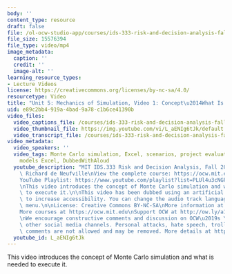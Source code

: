 ```yaml
---
body: ''
content_type: resource
draft: false
file: /ol-ocw-studio-app/courses/ids-333-risk-and-decision-analysis-fall-2021/unit-5-simulation-video-1_360p_16_9.mp4
file_size: 15576394
file_type: video/mp4
image_metadata:
  caption: ''
  credit: ''
  image-alt: ''
learning_resource_types:
- Lecture Videos
license: https://creativecommons.org/licenses/by-nc-sa/4.0/
resourcetype: Video
title: "Unit 5: Mechanics of Simulation, Video 1: Concept\u2014What Is Needed"
uid: e89c2bb4-919a-4bad-9a78-c1b6ce41390b
video_files:
  video_captions_file: /courses/ids-333-risk-and-decision-analysis-fall-2021/1H8us_DJw0TmzQLRtkdTavXX2f0_xP_dz_transcript.webvtt
  video_thumbnail_file: https://img.youtube.com/vi/L_aENIg6tJk/default.jpg
  video_transcript_file: /courses/ids-333-risk-and-decision-analysis-fall-2021/1H8us_DJw0TmzQLRtkdTavXX2f0_xP_dz_transcript.pdf
video_metadata:
  video_speakers: ''
  video_tags: Monte Carlo simulation, Excel, scenarios, project evaluation, simulation
    models Excel, DubbedWithAloud
  youtube_description: "MIT IDS.333 Risk and Decision Analysis, Fall 2021\nInstructor:\
    \ Richard de Neufville\nView the complete course: https://ocw.mit.edu/courses/ids-333-risk-and-decision-analysis-fall-2021/\n\
    YouTube Playlist: https://www.youtube.com/playlist?list=PLUl4u3cNGP62jwhTqp8_1kwrkDkxZhpQC\n\
    \nThis video introduces the concept of Monte Carlo simulation and what is needed\
    \ to execute it.\n\nThis video has been dubbed using an artificial voice via https://aloud.area120.google.com\
    \ to increase accessibility. You can change the audio track language in the Settings\
    \ menu.\n\nLicense: Creative Commons BY-NC-SA\nMore information at https://ocw.mit.edu/terms\n\
    More courses at https://ocw.mit.edu\nSupport OCW at http://ow.ly/a1If50zVRlQ\n\
    \nWe encourage constructive comments and discussion on OCW\u2019s YouTube and\
    \ other social media channels. Personal attacks, hate speech, trolling, and inappropriate\
    \ comments are not allowed and may be removed. More details at https://ocw.mit.edu/comments."
  youtube_id: L_aENIg6tJk
---
```

This video introduces the concept of Monte Carlo simulation and what is needed to execute it.